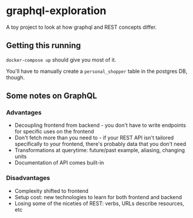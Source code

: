 # graphql-exploration
A toy project to look at how graphql and REST concepts differ.

## Getting this running
`docker-compose up` should give you most of it.

You'll have to manually create a `personal_shopper` table in the postgres DB, though.

## Some notes on GraphQL

### Advantages
* Decoupling frontend from backend - you don't have to write endpoints for specific uses on the frontend
* Don't fetch more than you need to - if your REST API isn't tailored specifically to your frontend, there's probably data that you don't need
* Transformations at querytime: future/past example, aliasing, changing units
* Documentation of API comes built-in

### Disadvantages
* Complexity shifted to frontend
* Setup cost: new technologies to learn for both frontend and backend
* Losing some of the niceties of REST: verbs, URLs describe resources, etc
